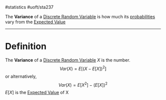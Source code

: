 #statistics 
#uoft/sta237 

The **Variance** of a [Discrete Random Variable](Discrete%20Random%20Variable.md) is how much its [probabilities](Probability%20Mass%20Function.md) vary from the [Expected Value](Expected%20Value.md)

---
# Definition
The **Variance** of a [Discrete Random Variable](Discrete%20Random%20Variable.md) *X* is the number. $$Var(X)=E[(X-E[X])^{2}]$$ or alternatively,$$Var(X)=E[X^2]-(E[X])^2$$
$E[X]$ is the [Expected Value](Expected%20Value.md) of X

